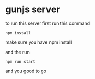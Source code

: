 # gunjs server
to run this server first run this command

```
npm install
```
make sure you have npm install

and the run
```
npm run start
```

and you good to go